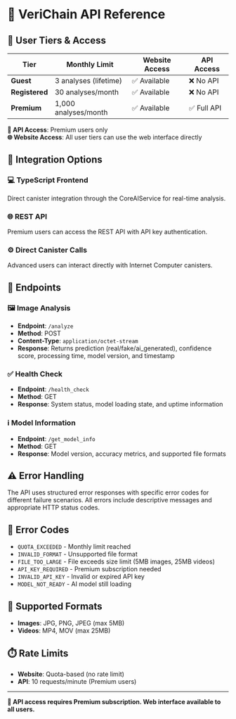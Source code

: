 # 🔌 VeriChain API Reference

## 👥 User Tiers & Access

| Tier | Monthly Limit | Website Access | API Access |
|------|---------------|----------------|------------|
| **Guest** | 3 analyses (lifetime) | ✅ Available | ❌ No API |
| **Registered** | 30 analyses/month | ✅ Available | ❌ No API |
| **Premium** | 1,000 analyses/month | ✅ Available | ✅ Full API |

**🔑 API Access**: Premium users only  
**🌐 Website Access**: All user tiers can use the web interface directly

## 🔗 Integration Options

### 💻 TypeScript Frontend
Direct canister integration through the CoreAIService for real-time analysis.

### 🌐 REST API  
Premium users can access the REST API with API key authentication.

### ⚙️ Direct Canister Calls
Advanced users can interact directly with Internet Computer canisters.

## 📡 Endpoints

### 🖼️ Image Analysis
- **Endpoint**: `/analyze`  
- **Method**: POST  
- **Content-Type**: `application/octet-stream`
- **Response**: Returns prediction (real/fake/ai_generated), confidence score, processing time, model version, and timestamp

### ✅ Health Check
- **Endpoint**: `/health_check`  
- **Method**: GET
- **Response**: System status, model loading state, and uptime information

### ℹ️ Model Information
- **Endpoint**: `/get_model_info`  
- **Method**: GET
- **Response**: Model version, accuracy metrics, and supported file formats

## ⚠️ Error Handling

The API uses structured error responses with specific error codes for different failure scenarios. All errors include descriptive messages and appropriate HTTP status codes.

## 🚨 Error Codes

- `QUOTA_EXCEEDED` - Monthly limit reached
- `INVALID_FORMAT` - Unsupported file format
- `FILE_TOO_LARGE` - File exceeds size limit (5MB images, 25MB videos)
- `API_KEY_REQUIRED` - Premium subscription needed
- `INVALID_API_KEY` - Invalid or expired API key
- `MODEL_NOT_READY` - AI model still loading

## 📁 Supported Formats

- **Images**: JPG, PNG, JPEG (max 5MB)
- **Videos**: MP4, MOV (max 25MB)

## ⏱️ Rate Limits

- **Website**: Quota-based (no rate limit)
- **API**: 10 requests/minute (Premium users)

---

**🔑 API access requires Premium subscription. Web interface available to all users.**
